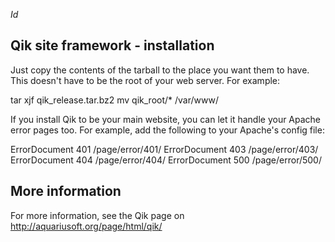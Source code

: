 $Id$

Qik site framework - installation
---------------------------------

Just copy the contents of the tarball to the place you want them to have.
This doesn't have to be the root of your web server. For example:

tar xjf qik_release.tar.bz2
mv qik_root/* /var/www/

If you install Qik to be your main website, you can let it handle your Apache
error pages too. For example, add the following to your Apache's config file:

ErrorDocument 401 /page/error/401/
ErrorDocument 403 /page/error/403/
ErrorDocument 404 /page/error/404/
ErrorDocument 500 /page/error/500/


More information
----------------
For more information, see the Qik page on
http://aquariusoft.org/page/html/qik/

